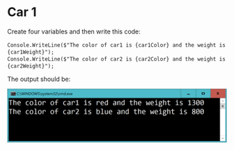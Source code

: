 ﻿# Car 1

Create four variables and then write this code:

    
    Console.WriteLine($"The color of car1 is {car1Color} and the weight is {car1Weight}");
    Console.WriteLine($"The color of car2 is {car2Color} and the weight is {car2Weight}");

The output should be:

![](picture.png)